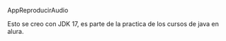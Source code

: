 AppReproducirAudio

Esto se creo con JDK 17, es parte de la practica de los cursos de java en alura.
